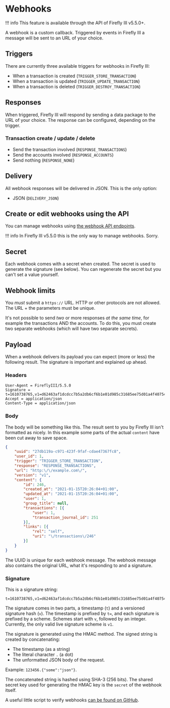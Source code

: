 # Webhooks

!!! info
    This feature is available through the API of Firefly III v5.5.0+.

A webhook is a custom callback. Triggered by events in Firefly III a message will be sent to an URL of your choice. 

## Triggers

There are currently three available triggers for webhooks in Firefly III:

- When a transaction is created (`TRIGGER_STORE_TRANSACTION`)
- When a transaction is updated (`TRIGGER_UPDATE_TRANSACTION`)
- When a transaction is deleted (`TRIGGER_DESTROY_TRANSACTION`)

## Responses

When triggered, Firefly III will respond by sending a data package to the URL of your choice. The response can be configured, depending on the trigger.

### Transaction create / update / delete

- Send the transaction involved (`RESPONSE_TRANSACTIONS`)
- Send the accounts involved (`RESPONSE_ACCOUNTS`)
- Send nothing (`RESPONSE_NONE`)

## Delivery

All webhook responses will be delivered in JSON. This is the only option:

- JSON (`DELIVERY_JSON`)

## Create or edit webhooks using the API

You can manage webhooks using [the webhook API endpoints](https://api-docs.firefly.org/#/webhooks).

!!! info
    In Firefly III v5.5.0 this is the only way to manage webhooks. Sorry.

## Secret

Each webhook comes with a secret when created. The secret is used to generate the signature (see below). You can regenerate the secret but you can't set a value yourself.

## Webhook limits

You *must* submit a `https://` URL. HTTP or other protocols are not allowed. The URL + the parameters must be unique.

It's not possible to send *two* or more responses *at the same time*, for example the transactions AND the accounts. To do this, you must create two separate webhooks (which will have two separate secrets).

## Payload

When a webhook delivers its payload you can expect (more or less) the following result. The signature is important and explained up ahead.

### Headers

```
User-Agent = FireflyIII/5.5.0
Signature = t=1610738765,v1=d62463af1dcdcc7b5a2db6cf6b1e01d985c31685ee75d01a4f40754dbb4cf396
Accept = application/json
Content-Type = application/json
```

### Body

The body will be something like this. The result sent to you by Firefly III isn't formatted as nicely. In this example some parts of the actual `content` have been cut away to save space.

```json
{
	"uuid": "27db119a-c971-423f-9faf-cdae47367fc8",
	"user_id": 1,
	"trigger": "TRIGGER_STORE_TRANSACTION",
	"response": "RESPONSE_TRANSACTIONS",
	"url": "http:\/\/example.com\/",
	"version": "v1",
	"content": {
		"id": 246,
		"created_at": "2021-01-15T20:26:04+01:00",
		"updated_at": "2021-01-15T20:26:04+01:00",
		"user": 1,
		"group_title": null,
		"transactions": [{
			"user": 1,
			"transaction_journal_id": 251
		}],
		"links": [{
			"rel": "self",
			"uri": "\/transactions\/246"
		}]
	}
}
```

The UUID is unique for each webhook message. The webhook message also contains the original URL, what it's responding to and a signature.

### Signature

This is a signature string:

```
t=1610738765,v1=d62463af1dcdcc7b5a2db6cf6b1e01d985c31685ee75d01a4f40754dbb4cf396
```

The signature comes in two parts, a timestamp (`t`) and a versioned signature hash (`v`). The timestamp is prefixed by `t=`, and each signature is prefixed by a scheme. Schemes start with `v`, followed by an integer. Currently, the only valid live signature scheme is `v1`.

The signature is generated using the HMAC method. The signed string is created by concatenating:

* The timestamp (as a string)
* The literal character `.` (a dot)
* The unformatted JSON body of the request.

Example: `123456.{"some":"json"}`.

The concatenated string is hashed using SHA-3 (256 bits). The shared secret key used for generating the HMAC key is the `secret` of the webhook itself.

A useful little script to verify webhooks [can be found on GitHub](https://gist.github.com/JC5/b8bedee09a7cb81f55e27149058e8c72).